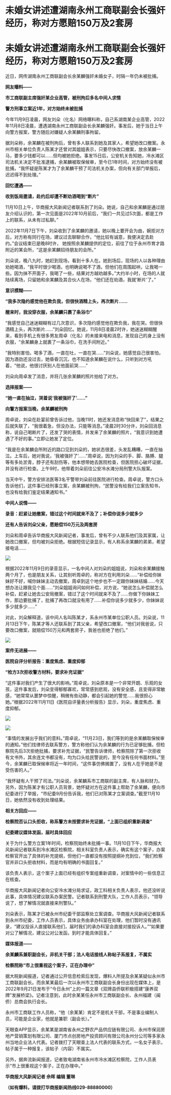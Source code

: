 # 未婚女讲述遭湖南永州工商联副会长强奸经历，称对方愿赔150万及2套房

# 未婚女讲述遭湖南永州工商联副会长强奸经历，称对方愿赔150万及2套房

近日，网传湖南永州工商联副会长余某麟强奸未婚女子，时隔一年仍未被批捕。

**网友曝料——**

**市工商联副主席强奸某企业高管，被刑拘后多名中间人求情**

**警方刑事立案近1年，对方始终未被批捕**

今年11月9日凌晨，网友刘朵（化名）网络曝料称，自己系湖南某企业高管，2022年11月8日凌晨，遭遇湖南永州工商联副会长余某麟强奸。事发后，她于当日上午向警方报案，警方随后对嫌疑人余某麟刑事拘留。

据刘朵称，余某麟在被刑拘后，曾有多人联系到她及其家人，希望她改口撤案。永州市相关单位负责人陈某才还曾对其姐姐表示，只要尽快改口撤案，放余某麟一马，要多少钱都可以……但均被她拒绝。事发15日后，公安机关告知她，冷水滩区司法机关决定不批准逮捕，余某麟被取保候审，至今已1年时间，对方始终没有被批捕，“我怀疑是陈某才为了余某麟干预了司法机关办案，但向有关部门举报后，迟迟得不到处理。”

**回忆遭遇——**

**收到饭局邀请，赴约后却遭不断劝酒喝到“断片”**

11月10日上午，华商报大风新闻记者联系到了刘朵。她说，自己和余某麟是通过朋友介绍认识的，第一次见面是2022年10月前后，“我们一共见过5次面，都是工作上的联系，从未有过私聊。”

2022年11月7日下午，刘朵收到了余某麟的邀请，她以晚上要开会为由，婉拒对方后，对方称有同行在场，建议过去聊聊合作，“他比较有诚意，我便决定去赴约。”会议结束已是晚8时许，
她按照余某麟提供的定位，前往了位于永州市育才路附近的某会所，“这是余某麟招待朋友的会所。”

刘朵说，晚八九时，她赶到现场，看到十多人在。她到场后，现场的人以各种理由劝她喝酒，“我平时很少喝酒，也明确说喝不了酒，但他们在周围起哄，让我喝一些。因为抹不开面子，我喝了一些，结果对方越劝越多。”大约半小时，在场的人就陆续离场，只留她和余某麟及其合伙人在场，“他们还在劝酒，我就‘断片’了。”

**意识模糊——**

**“我多次隐约感觉他在欺负我，但很快酒精上头，再次断片……**

**醒来时，我没穿衣服，余某麟只裹了条浴巾”**

“我感觉自己迷迷糊糊有过几次意识，多次隐约感觉他在欺负我，我在哭。但很快酒精上头，再次断片……”刘朵回忆。她说，11月8日凌晨2时许，她迷迷糊糊醒来，看到手机上有很多男友周卓（化名）的未接来电和消息，发现自己的身上没有衣服，“余某麟身上就裹了一条浴巾，在洗手间附近。”

“我特别害怕，喝多了酒，一直在吐，一直在哭……”刘朵说，她感觉自己很害怕，因为酒劲还没过去，她昏昏沉沉，也不知道余某麟在说什么，只听到对方吼着，“他说，他很讨厌别人在他面前哭……”

刘朵向周卓发了消息，并将几张余某麟的照片拍给了对方。

**选择报案——**

**“她一直在抽泣，哭着说‘我被强奸了’……”**

**向警方报案当晚，余某麟被刑拘**

周卓说，刘朵在赴宴前曾告诉过他，当晚11时，她还发消息称“快回来了”，结果之后就失联了，“我很着急，但没办法，只能等消息。”凌晨2时30分许，刘朵回消息称，说自己喝断片了，还发了哭的表情，并发来了余某麟的照片，“我意识到她遭遇了不好的事。”立即让她发了定位。

“我是在余某麟会所附近的路口见到刘朵的，她状态很差，头发乱糟糟，一直在抽泣。上车后，她对我说，‘我被强奸了’……”周卓说，因为刘朵的手、脚、胳膊、腿等有多处淤青，脖子还有刮伤等，他本想带她去医院检查，但医院担心破坏证据，并没有进行检查。上午9时，他带着刘朵前往公安冷水滩分局刑警大队报案。

当天中午，警方安排法医等3名干警带刘朵前往医院进行检查。周卓说，警方口头告诉他们，这件事已经刑事立案，余某麟被刑拘，“民警没有给我们立案告知书，也没有给我们鉴定结果通知书。”

**中间人说情——**

**录音：赶紧让她撤案，错过这个时间就来不及了；补偿你说多少就多少**

**还有人告诉刘朵父亲，愿赔偿150万元及两套房**

刘朵和周卓告诉华商报大风新闻记者，事发后，曾有不少人联系他们及其家属，让她改口撤案，但均被刘朵拒绝。根据短信记录显示，有人称系余某麟的弟弟，希望接电话……

![](https://inews.gtimg.com/om_bt/OmdVqAC8snmWkHvmFKPmGJniLEbF7MjNuuxcaTRGMxcPkAA/1000)

根据2022年11月9日的录音显示，一名中间人对刘朵的姐姐说，刘朵和余某麟接触两个月了，也是朋友关系，让其别听周卓的，称对方在利用刘朵……“补偿给你妹妹好不好，喊你妹妹主动去撤案，周卓到这个地步也不一定跟你妹妹结婚……今天想办法让跟我见个面……”刘朵姐姐询问如何补偿，对方说，“她说怎么补偿就怎么补偿，赶紧让她去公安局撤案，错过了这个时间就来不及了……你做下你妹妹工作，那边要批捕了，批捕了再改口就没有用了……补偿你说多少就多少，你妹妹说多少就多少……”

对此，刘朵解释道，该中间人名叫陈某才，系永州市某单位公职人员。刘朵说，11月13日下午，陈某才等人还联系到了其父亲，希望改口撤案，“他们对我爸说，只要改口撤案，就赔偿150万元和两套房子，我爸也拒绝了他们。”

![](https://inews.gtimg.com/om_bt/OwcuRlq8wG7JxOd2uZfsb3kDJQdix-S7jtctIkua4A6Y8AA/1000)

**案件无进展——**

**医院自评分析报告：重度焦虑、重度抑郁**

**“检方3次拒收警方材料，要求补充证据”**

“这件事对我们产生了很大的影响。”周卓说，刘朵原本是一个非常开朗、乐观的女孩，这件事发后，刘朵变得郁郁寡欢，常常感到悲观，没有安全感，且变得非常敏感，“她常常从噩梦中惊醒，稍微有些动静，都会引起她的警觉……我很担心她。”根据2022年11月11日《医院自评量表分析报告》显示，刘朵，重度焦虑、重度抑郁。

![](https://inews.gtimg.com/om_bt/ObBv7VfLFCpuwoJSt1PYgqlXIkog8GfhrLR1VJeSUdRGoAA/1000)

![](https://inews.gtimg.com/om_bt/OkeQ6DBVoo1yWnAGIycG41C8ZYSwcFV635nprt1HPpEn8AA/1000)

“事情的发展出乎我们的意料。”周卓说，“11月23日，我们等到的是余某麟取保候审的通知。”他们找律师去联系警方，警方称他们认为余某麟的行为已足够批捕，但检察院先后3次拒绝批捕，要求补充证据，“民警告诉律师，检察院除了第一次拒收有文书外，其余连文书都没有，均为口头给民警说的，至今没有任何书面材料。”至今，余某麟已取保候审将近一年时间，“这件事仿佛搁置了，没有人在乎她是不是受伤害的人。”

“我怀疑有人干预了司法。”刘朵说，余某麟系市工商联的副主席，有人脉和财力。另外，因为陈某才有公职人员背景，她怀疑对方在这件事上帮助了余某麟，便向市纪委进行了举报，“市纪委9月份告诉我，他们已对陈某才立案调查。”截至11月10日，她依然没有收到处理结果。

**相关方回应——**

**检察院否认口头拒收，称系警方未按要求补充证据，“上面已组织重新调查”**

**纪委建议媒体发函，届时具体回应**

关于为什么警方立案1年时间，检察院始终未批捕一事。11月10日下午，华商报大风新闻记者联系到冷水滩区检察院，相关科室负责人表示，确实有这个案子，办案检察官开出了具体的补充提纲，但他们一直都没有按照提纲补充到位，“我们检察官并非口头拒收材料，而是均有明确的书面回复。”

该负责人表示，这个案子上面已经有组织专案组重新调查，对案情中的一些信息正在核查。

华商报大风新闻记者向公安冷水滩分局求证，政工科相关负责人表示，他还没听说此事，具体情况建议联系办案民警。记者联系到刑警大队，工作人员表示，“领导说了，想了解情况就直接来刑警队。”

刘朵表示，陈某才已被永州市纪委干部监察处立案调查。华商报大风新闻记者联系到永州市纪委，工作人员表示，具体业务由承办科室在处理，他们暂时没有通讯录，“建议投诉人直接联系他们，届时我们的承办科室会直接对接投诉人。”“如果要对公了解情况，建议公对公发函，到时才能具体回复。”

**媒体报道——**

**余某麟系兼职副会长，非机关干部；法人电话接线人称帖子系报复，不属实**

**检察院称“市上很重视这个案子，正在办理中”**

据大皖新闻报道，记者通过公开信息检索后发现，爆料人所提及余某某疑似永州市工商联副会长。而余某某最后一次以永州市工商联副会长身份出现在媒体上，是2022年9月21日发布于“今日永州”上的一篇文章《双牌县侨联积极搭建“康养双牌”发展桥梁》。记者注意到，此时余某某任永州市工商联副会长、永州福建（闽侨）总商会执行会长。

永州市工商联工作人员称，“他（余某某）肯定不是机关干部，不是事业编制人员，可能是企业家，他就是兼职（副会长）。”

天眼查APP显示，余某某是湖南省永州之野农产品供应链有限公司、永州市保润房地产营销策划有限公司、厦门市点创房地产投资顾问有限公司永州分公司等多家永州当地企业法人代表。记者拨打了天眼查上法人代表的联系方式，一名女子表示，帖子属于一种报复，该帖子（内容）不属实。

另外，据奔流新闻报道，记者致电湖南省永州市冷水滩区检察院，工作人员表示“市上很重视这个案子，正在办理中。”

**华商报大风新闻记者 佘晖 编辑 董琳**

**（如有爆料，请拨打华商报新闻热线029-88880000）**

